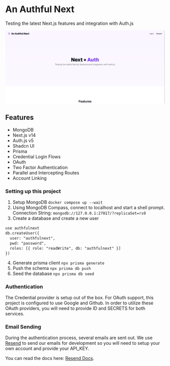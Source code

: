 # An Authful Next

Testing the latest Next.js features and integration with Auth.js

![screenshot](./assets/an-authful-next.png)

## Features

- MongoDB
- Next.js v14
- Auth.js v5
- Shadcn UI
- Prisma
- Credential Login Flows
- OAuth
- Two Factor Authentication
- Parallel and Intercepting Routes
- Account Linking

### Setting up this project

1. Setup MongoDB
   `docker compose up --wait`
2. Using MongoDB Compass, connect to localhost and start a shell prompt.
   Connection String: `mongodb://127.0.0.1:27017/?replicaSet=rs0`
3. Create a database and create a new user

```
use authfulnext
db.createUser({
  user: "authfulnext",
  pwd: "password",
  roles: [{ role: "readWrite", db: "authfulnext" }]
})
```

4. Generate prisma client
   `npx prisma generate`
5. Push the schema
   `npx prisma db push`
6. Seed the database
   `npx prisma db seed`

### Authentication

The Credential provider is setup out of the box. For OAuth support, this project is configured to use Google and Github. In order to utilize these OAuth providers, you will need to provide ID and SECRETS for both services.

### Email Sending

During the authentication process, several emails are sent out. We use [Resend](https://resend.com/) to send our emails for development so you will need to setup your own account and provide your API_KEY.

You can read the docs here: [Resend Docs](https://resend.com/docs/introduction).
